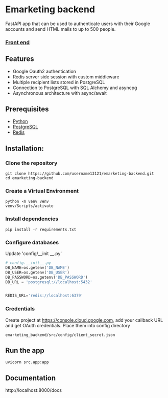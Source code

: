 # Emarketing backend

FastAPI app that can be used to authenticate users with their Google accounts and send HTML mails to up to 500 people.

### [Front end](https://github.com/qara-qurt/email_marketing_service)

## Features
* Google Oauth2 authentication
* Redis server side session with custom middleware
* Multiple recipient lists stored in PostgreSQL
* Connection to PostgreSQL with SQL Alchemy and asyncpg
* Asynchronous architecture with async/await


## Prerequisites
* [Python](https://python.org)
* [PostgreSQL](https://postgresql.org)
* [Redis](https://redis.io)


## Installation:

### Clone the repository

```commandline
git clone https://github.com/username13121/emarketing-backend.git
cd emarketing-backend
```

### Create a Virtual Environment

```commandline
python -m venv venv
venv/Scripts/activate
```

### Install dependencies
```commandline
pip install -r requirements.txt
```

### Configure databases
Update 'config/__init __.py'
```python
# config.__init__.py
DB_NAME=os.getenv('DB_NAME')
DB_USER=os.getenv('DB_USER')
DB_PASSWORD=os.getenv('DB_PASSWORD')
DB_URL = 'postgresql://localhost:5432'


REDIS_URL='redis://localhost:6379'
```
### Credentials
Create project at https://console.cloud.google.com, add your callback URL and get OAuth credentials. Place them into config directory
```
emarketing_backend/src/config/client_secret.json
```

## Run the app
```commandline
uvicorn src.app:app
```

## Documentation
http://localhost:8000/docs
